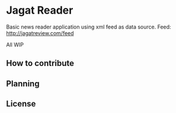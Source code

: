 # Jagat Reader
Basic news reader application using xml feed as data source.
Feed: http://jagatreview.com/feed

All WIP
## How to contribute
## Planning
## License
